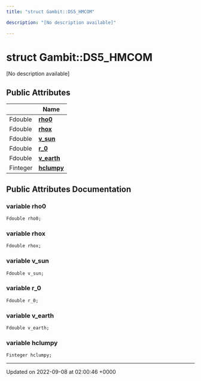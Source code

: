 ```yaml
---
title: "struct Gambit::DS5_HMCOM"

description: "[No description available]"

---
```


# struct Gambit::DS5_HMCOM



[No description available]

## Public Attributes

|                | Name           |
| -------------- | -------------- |
| Fdouble | **[rho0](/documentation/code/classes/structgambit_1_1ds5__hmcom/#variable-gambitds5-hmcom-rho0)**  |
| Fdouble | **[rhox](/documentation/code/classes/structgambit_1_1ds5__hmcom/#variable-gambitds5-hmcom-rhox)**  |
| Fdouble | **[v_sun](/documentation/code/classes/structgambit_1_1ds5__hmcom/#variable-gambitds5-hmcom-v-sun)**  |
| Fdouble | **[r_0](/documentation/code/classes/structgambit_1_1ds5__hmcom/#variable-gambitds5-hmcom-r-0)**  |
| Fdouble | **[v_earth](/documentation/code/classes/structgambit_1_1ds5__hmcom/#variable-gambitds5-hmcom-v-earth)**  |
| Finteger | **[hclumpy](/documentation/code/classes/structgambit_1_1ds5__hmcom/#variable-gambitds5-hmcom-hclumpy)**  |

## Public Attributes Documentation

### variable rho0

```
Fdouble rho0;
```


### variable rhox

```
Fdouble rhox;
```


### variable v_sun

```
Fdouble v_sun;
```


### variable r_0

```
Fdouble r_0;
```


### variable v_earth

```
Fdouble v_earth;
```


### variable hclumpy

```
Finteger hclumpy;
```


-------------------------------

Updated on 2022-09-08 at 02:00:46 +0000